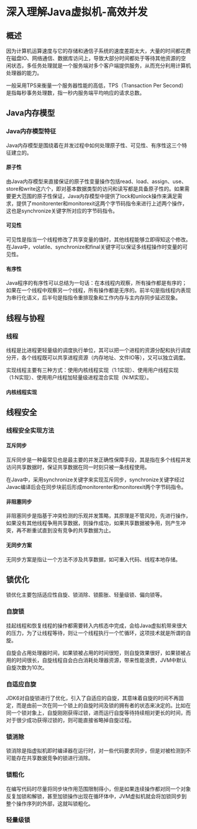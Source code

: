 # 深入理解Java虚拟机-高效并发

## 概述

因为计算机运算速度与它的存储和通信子系统的速度差距太大，大量的时间都花费在磁盘IO、网络通信、数据库访问上，导致大部分时间都处于等待其他资源的空闲状态，多任务处理就是一个服务端对多个客户端提供服务，从而充分利用计算机处理器的能力。

一般采用TPS来衡量一个服务器性能的高低，TPS（Transaction Per Second）是指每秒事务处理数，指一秒内服务端平均响应的请求总数。

## Java内存模型

### Java内存模型特征

Java内存模型是围绕着在并发过程中如何处理原子性、可见性、有序性这三个特征建立的。

#### 原子性

由Java内存模型来直接保证的原子性变量操作包括read、load、assign、use、store和write这六个，即对基本数据类型的访问和读写都是具备原子性的。如果需要更大范围的原子性保证，Java内存模型中提供了lock和unlock操作来满足需求，提供了monitorenter和monitorexit这两个字节码指令来进行上述两个操作，这也是synchronize关键字所对应的字节码指令。

#### 可见性

可见性是指当一个线程修改了共享变量的值时，其他线程能够立即得知这个修改。在Java中，volatile、synchronize和final关键字可以保证多线程操作时变量的可见性。

#### 有序性

Java程序的有序性可以总结为一句话：在本线程内观察，所有操作都是有序的；如果在一个线程中观察另一个线程，所有操作都是无序的。前半句是指线程内表现为串行化语义，后半句是指指令重排现象和工作内存与主内存同步延迟现象。

## 线程与协程

### 线程

线程是比进程更轻量级的调度执行单位，其可以把一个进程的资源分配和执行调度分开，各个线程既可以共享进程资源（内存地址、文件IO等），又可以独立调度。

实现线程主要有三种方式：使用内核线程实现（1:1实现）、使用用户线程实现（1:N实现）、使用用户线程加轻量级进程混合实现（N:M实现）。

#### 内核线程实现



## 线程安全

### 线程安全实现方法

#### 互斥同步

互斥同步是一种最常见也是最主要的并发正确性保障手段，其是指在多个线程并发访问共享数据时，保证共享数据在同一时刻只被一条线程使用。

在Java中，采用synchronize关键字来实现互斥同步，synchronize关键字经过Javac编译后会在同步块前后形成monitorenter和monitorexit两个字节码指令。

#### 非阻塞同步

非阻塞同步是指基于冲突检测的乐观并发策略，其原理是不管风险，先进行操作，如果没有其他线程争用共享数据，则操作成功，如果共享数据被争用，则产生冲突，再不断重试直到没有竞争的共享数据为止。

#### 无同步方案

无同步方案是指让一个方法不涉及共享数据，如可重入代码、线程本地存储。

## 锁优化

锁优化主要包括适应性自旋、锁消除、锁膨胀、轻量级锁、偏向锁等。

### 自旋锁

挂起线程和恢复线程的操作都需要转入内核态中完成，会给Java虚拟机带来很大的压力，为了让线程等待，则让一个线程执行一个忙循环，这项技术就是所谓的自旋。

自旋会占用处理器时间，如果锁被占用的时间很短，则自旋效果很好，如果锁被占用的时间很长，自旋线程自会白白消耗处理器资源，带来性能浪费，JVM中默认自旋次数为10次。

### 自适应自旋

JDK6对自旋锁进行了优化，引入了自适应的自旋，其意味着自旋的时间不再固定，而是由前一次在同一个锁上的自旋时间及锁的拥有者的状态来决定的。比如在同一个锁对象上，自旋刚刚获得过锁，进而运行自旋等待持续相对更长的时间，而对于很少成功获得过锁的，则可能直接省略掉自旋过程。

### 锁消除

锁消除是指虚拟机即时编译器在运行时，对一些代码要求同步，但是对被检测到不可能存在共享数据竞争的锁进行消除。

### 锁粗化

在编写代码时尽量将同步块作用范围限制得小，但是如果连续操作都对同一个对象反复加锁和解锁，甚至加锁操作出现在循环体中，JVM虚拟机就会将加锁同步到整个操作序列的外部，这就叫锁粗化。

### 轻量级锁

